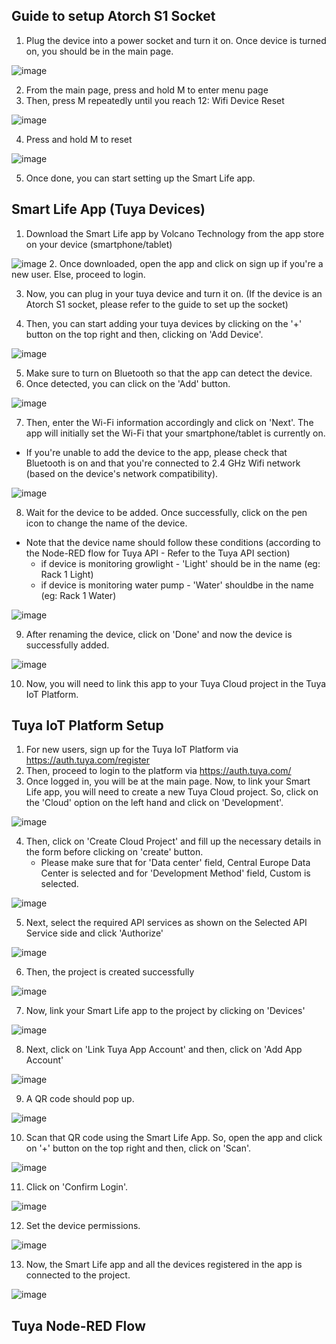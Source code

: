 ## Guide to setup Atorch S1 Socket
1. Plug the device into a power socket and turn it on. Once device is turned on, you should be in the main page.

![image](https://github.com/danialhbma/ITP-SE12-Power-Monitoring/assets/92836838/18a1d07b-1a82-4a75-add1-3e0458ad6620)

2. From the main page, press and hold M to enter menu page
3. Then, press M repeatedly until you reach 12: Wifi Device Reset

![image](https://github.com/danialhbma/ITP-SE12-Power-Monitoring/assets/92836838/b39c437e-b485-42d0-8043-7d5a06e54b22)

4. Press and hold M to reset

![image](https://github.com/danialhbma/ITP-SE12-Power-Monitoring/assets/92836838/3cca2ff4-9f99-4ada-9ab3-727023cb3b37)

5. Once done, you can start setting up the Smart Life app.

## Smart Life App (Tuya Devices)
1. Download the Smart Life app by Volcano Technology from the app store on your device (smartphone/tablet)

![image](https://github.com/danialhbma/ITP-SE12-Power-Monitoring/assets/92836838/8412e656-6928-4360-a1f9-acf2113b7f0a)
2. Once downloaded, open the app and click on sign up if you're a new user. Else, proceed to login.

3. Now, you can plug in your tuya device and turn it on. (If the device is an Atorch S1 socket, please refer to the guide to set up the socket)

4. Then, you can start adding your tuya devices by clicking on the '+' button on the top right and then, clicking on 'Add Device'.

![image](https://github.com/danialhbma/ITP-SE12-Power-Monitoring/assets/92836838/eb417e20-f2bd-4ed9-bc3d-1819eb2bf8db)

5. Make sure to turn on Bluetooth so that the app can detect the device.
6. Once detected, you can click on the 'Add' button.

![image](https://github.com/danialhbma/ITP-SE12-Power-Monitoring/assets/92836838/ac84f130-bdbc-435d-b8c0-8c2532ac9900)


7. Then, enter the Wi-Fi information accordingly and click on 'Next'. The app will initially set the Wi-Fi that your smartphone/tablet is currently on.
  - If you're unable to add the device to the app, please check that Bluetooth is on and that you're connected to 2.4 GHz Wifi network (based on the device's network compatibility).

![image](https://github.com/danialhbma/ITP-SE12-Power-Monitoring/assets/92836838/87879d26-924a-4ac4-8542-d4ee5e5c0edb)

8. Wait for the device to be added. Once successfully, click on the pen icon to change the name of the device.
  - Note that the device name should follow these conditions (according to the Node-RED flow for Tuya API - Refer to the Tuya API section)
    - if device is monitoring growlight - 'Light' should be in the name (eg: Rack 1 Light)
    - if device is monitoring water pump - 'Water' shouldbe in the name (eg: Rack 1 Water)

![image](https://github.com/danialhbma/ITP-SE12-Power-Monitoring/assets/92836838/c32a096a-bf79-48c7-8589-174408efcc06)


9. After renaming the device, click on 'Done' and now the device is successfully added.

![image](https://github.com/danialhbma/ITP-SE12-Power-Monitoring/assets/92836838/b5c45d8f-ca3b-4859-bc78-5e00e1943cf9)

10. Now, you will need to link this app to your Tuya Cloud project in the Tuya IoT Platform.

## Tuya IoT Platform Setup
1. For new users, sign up for the Tuya IoT Platform via https://auth.tuya.com/register
2. Then, proceed to login to the platform via https://auth.tuya.com/
3. Once logged in, you will be at the main page. Now, to link your Smart Life app, you will need to create a new Tuya Cloud project. So, click on the 'Cloud' option on the left hand and click on 'Development'.

![image](https://github.com/danialhbma/ITP-SE12-Power-Monitoring/assets/92836838/3ce46678-8d6c-46b3-b598-b7b25b73ab0c)

4. Then, click on 'Create Cloud Project' and fill up the necessary details in the form before clicking on 'create' button.
    - Please make sure that for 'Data center' field, Central Europe Data Center is selected and for 'Development Method' field, Custom is selected.

![image](https://github.com/danialhbma/ITP-SE12-Power-Monitoring/assets/92836838/89174520-b971-4323-b805-eae0050260a9)

5. Next, select the required API services as shown on the Selected API Service side and click 'Authorize'

![image](https://github.com/danialhbma/ITP-SE12-Power-Monitoring/assets/92836838/964698e1-5012-474f-b1ec-fa00695e8fa0)

6. Then, the project is created successfully

![image](https://github.com/danialhbma/ITP-SE12-Power-Monitoring/assets/92836838/6b544717-9057-4673-a6d8-094d37b02659)

7. Now, link your Smart Life app to the project by clicking on 'Devices'

![image](https://github.com/danialhbma/ITP-SE12-Power-Monitoring/assets/92836838/f1ea448d-9da1-4988-a147-335188ec0761)

8. Next, click on 'Link Tuya App Account' and then, click on 'Add App Account'

![image](https://github.com/danialhbma/ITP-SE12-Power-Monitoring/assets/92836838/03f79253-1d24-425a-b740-4f29c6ed43d8)

9. A QR code should pop up. 

![image](https://github.com/danialhbma/ITP-SE12-Power-Monitoring/assets/92836838/ad5784ae-3966-4649-b276-29f0bfabdc31)

10. Scan that QR code using the Smart Life App. So, open the app and click on '+' button on the top right and then, click on 'Scan'.

![image](https://github.com/danialhbma/ITP-SE12-Power-Monitoring/assets/92836838/4b8a3e6a-9dc8-41ab-a107-ee49cc0cd591)

11. Click on 'Confirm Login'.

![image](https://github.com/danialhbma/ITP-SE12-Power-Monitoring/assets/92836838/d6b5b854-6be1-4532-9636-3c0dd97c7044)

12. Set the device permissions.

![image](https://github.com/danialhbma/ITP-SE12-Power-Monitoring/assets/92836838/8a5fb968-9539-4654-8e2c-5725ac8c18c5)

13. Now, the Smart Life app and all the devices registered in the app is connected to the project.

![image](https://github.com/danialhbma/ITP-SE12-Power-Monitoring/assets/92836838/f0c85bb6-aec3-4c88-bb3f-ade3c74fb38a)

## Tuya Node-RED Flow
